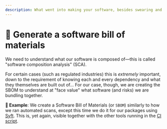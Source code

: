 ```yaml
---
description: What went into making your software, besides swearing and broken deadlines?
---
```


# 🧾 Generate a software bill of materials

We need to understand what our software is composed of—this is called "software composition analysis" (SCA).

For certain cases (such as regulated industries) this is _extremely_ important, down to the requirement of knowing each and every dependency and what they themselves are built out of... For our case, though, we are creating the SBOM to understand at "face value" what software (and risks) we are bundling together.

**🎯 Example**: We create a Software Bill of Materials (or `SBOM`) similarly to how we ran automated scans, except this time we do it for our packages using [Syft](https://github.com/anchore/syft). This is, yet again, visible together with the other tools running in the [CI script](https://github.com/mikaelvesavuori/better-apis-workshop/blob/main/.github/workflows/main.yml).
